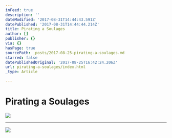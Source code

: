 ```yaml
---
inFeed: true
description: ''
dateModified: '2017-08-31T14:44:43.591Z'
datePublished: '2017-08-31T14:44:44.214Z'
title: Pirating a Soulages
author: []
publisher: {}
via: {}
hasPage: true
sourcePath: _posts/2017-08-25-pirating-a-soulages.md
starred: false
datePublishedOriginal: '2017-08-25T16:42:24.206Z'
url: pirating-a-soulages/index.html
_type: Article

---
```

# Pirating a Soulages
![](https://imgflo.herokuapp.com/graph/2b2431f8e7ba7b0/77b717606ea4e6803c393da556a04c51/croprotate.jpg?cropheight=4855&cropwidth=7278&degrees=0&input=https%3A%2F%2Fthe-grid-user-content.s3-us-west-2.amazonaws.com%2F584a576c-6f9e-4b0f-960b-fcc0cebfb404.jpg&x=0&y=0)

---

![](https://imgflo.herokuapp.com/graph/2b2431f8e7ba7b0/c8fb1858e708825a38d8f148e336766a/croprotate.jpg?cropheight=4910&cropwidth=7360&degrees=0&input=https%3A%2F%2Fthe-grid-user-content.s3-us-west-2.amazonaws.com%2Fcf6f21da-e9f8-4792-924c-d5617eee96df.jpg&x=0&y=0)